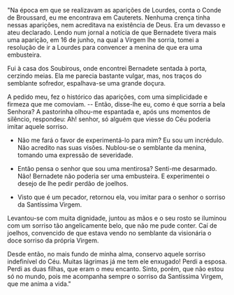
"Na época em que se realizavam as aparições de Lourdes, conta o Conde de Broussard, eu me encontrava em Cauterets. Nenhuma crença tinha nessas aparições, nem acreditava na existência de Deus. Era um devasso e ateu declarado. Lendo num jornal a notícia de que Bernadete tivera mais uma aparição, em 16 de junho, na qual a Virgem lhe sorria, tomei a resolução de ir a Lourdes para convencer a menina de que era uma embusteira.

Fui à casa dos Soubirous, onde encontrei Bernadete sentada à porta, cerzindo meias. Ela me parecia bastante vulgar, mas, nos traços do semblante sofredor, espalhava-se uma grande doçura.

A pedido meu, fez o histórico das aparições, com uma simplicidade e firmeza que me comoviam. -- Então, disse-lhe eu, como é que sorria a bela Senhora? A pastorinha olhou-me espantada e, após uns momentos de silêncio, respondeu: Ah! senhor, só alguém que viesse do Céu poderia imitar aquele sorriso.

- Não me fará o favor de experimentá-lo para mim? Eu sou um incrédulo. Não acredito nas suas visões. Nublou-se o semblante da menina, tomando uma expressão de severidade.

- Então pensa o senhor que sou uma mentirosa? Senti-me desarmado. Não! Bernadete não poderia ser uma embusteira. E experimentei o desejo de lhe pedir perdão de joelhos.

- Visto que é um pecador, retornou ela, vou imitar para o senhor o sorriso da Santíssima Virgem.

Levantou-se com muita dignidade, juntou as mãos e o seu rosto se iluminou com um sorriso tão angelicamente belo, que não me pude conter. Caí de joelhos, convencido de que estava vendo no semblante da visionária o doce sorriso da própria Virgem.

Desde então, no mais fundo de minha alma, conservo aquele sorriso indefinível do Céu. Muitas lágrimas já me tem ele enxugado! Perdi a esposa. Perdi as duas filhas, que eram o meu encanto. Sinto, porém, que não estou só no mundo, pois me acompanha sempre o sorriso da Santíssima Virgem, que me anima a vida."

